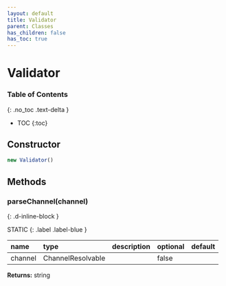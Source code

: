 ```yaml
---
layout: default
title: Validator
parent: Classes
has_children: false
has_toc: true
---
```


# Validator
### Table of Contents
{: .no_toc .text-delta }

- TOC
{:toc}
## Constructor
```js
new Validator()
```
## Methods
### parseChannel(channel)
{: .d-inline-block }

STATIC
{: .label .label-blue }

| name | type | description | optional | default |
|:-----|:-----|:------------|:---------|:--------|
| channel | ChannelResolvable |  | false |  |

**Returns:** string


